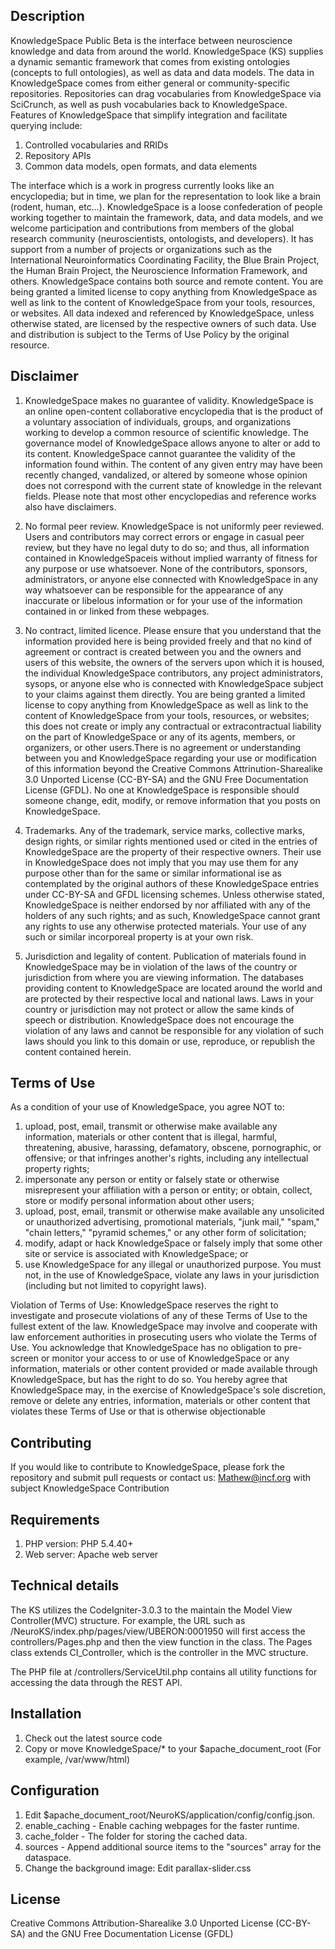 ## Description
KnowledgeSpace Public Beta is the interface between neuroscience knowledge and data from around the world. KnowledgeSpace (KS) supplies a dynamic semantic framework that comes from existing ontologies (concepts to full ontologies), as well as data and data models. The data in KnowledgeSpace comes from either general or community-specific repositories. Repositories can drag vocabularies from KnowledgeSpace via SciCrunch, as well as push vocabularies back to KnowledgeSpace. Features of KnowledgeSpace that simplify integration and facilitate querying include:

1. Controlled vocabularies and RRIDs
2. Repository APIs
3. Common data models, open formats, and data elements

The interface which is a work in progress currently looks like an encyclopedia; but in time, we plan for the representation to look like a brain (rodent, human, etc…). KnowledgeSpace is a loose confederation of people working together to maintain the framework, data, and data models, and we welcome participation and contributions from members of the global research community (neuroscientists, ontologists, and developers). It has support from a number of projects or organizations such as the International Neuroinformatics Coordinating Facility, the Blue Brain Project, the Human Brain Project, the Neuroscience Information Framework, and others. KnowledgeSpace contains both source and remote content. You are being granted a limited license to copy anything from KnowledgeSpace as well as link to the content of KnowledgeSpace from your tools, resources, or websites. All data indexed and referenced by KnowledgeSpace, unless otherwise stated, are licensed by the respective owners of such data. Use and distribution is subject to the Terms of Use Policy by the original resource.  

## Disclaimer

1. KnowledgeSpace makes no guarantee of validity. KnowledgeSpace is an online open-content collaborative encyclopedia that is the product of a voluntary association of individuals, groups, and organizations working to develop a common resource of scientific knowledge. The governance model of KnowledgeSpace allows anyone to alter or add to its content. KnowledgeSpace cannot guarantee the validity of the information found within. The content of any given entry may have been recently changed, vandalized, or altered by someone whose opinion does not correspond with the current state of knowledge in the relevant fields. Please note that most other encyclopedias and reference works also have disclaimers.

2. No formal peer review. KnowledgeSpace is not uniformly peer reviewed. Users and contributors may correct errors or engage in casual peer review, but they have no legal duty to do so; and thus, all information contained in KnowledgeSpaceis without implied warranty of fitness for any purpose or use whatsoever. None of the contributors, sponsors, administrators, or anyone else connected with KnowledgeSpace in any way whatsoever can be responsible for the appearance of any inaccurate or libelous information or for your use of the information contained in or linked from these webpages.

3. No contract, limited licence. Please ensure that you understand that the information provided here is being provided freely and that no kind of agreement or contract is created between you and the owners and users of this website, the owners of the servers upon which it is housed, the individual KnowledgeSpace contributors, any project administrators, sysops, or anyone else who is connected with KnowledgeSpace subject to your claims against them directly. You are being granted a limited license to copy anything from KnowledgeSpace as well as link to the content of KnowledgeSpace from your tools, resources, or websites; this does not create or imply any contractual or extracontractual liability on the part of KnowledgeSpace or any of its agents, members, or organizers, or other users.There is no agreement or understanding between you and KnowledgeSpace regarding your use or modification of this information beyond the Creative Commons Attrinution-Sharealike 3.0 Unported License (CC-BY-SA) and the GNU Free Documentation License (GFDL). No one at KnowledgeSpace is responsible should someone change, edit, modify, or remove information that you posts on KnowledgeSpace.

4. Trademarks. Any of the trademark, service marks, collective marks, design rights, or similar rights mentioned used or cited in the entries of KnowledgeSpace are the property of their respective owners. Their use in KnowledgeSpace does not imply that you may use them for any purpose other than for the same or similar informational ise as contemplated by the original authors of these KnowledgeSpace entries under CC-BY-SA and GFDL licensing schemes. Unless otherwise stated, KnowledgeSpace is neither endorsed by nor affiliated with any of the holders of any such rights; and as such, KnowledgeSpace cannot grant any rights to use any otherwise protected materials. Your use of any such or similar incorporeal property is at your own risk.

5. Jurisdiction and legality of content. Publication of materials found in KnowledgeSpace may be in violation of the laws of the country or jurisdiction from where you are viewing information. The databases providing content to KnowledgeSpace are located around the world and are protected by their respective local and national laws. Laws in your country or jurisdiction may not protect or allow the same kinds of speech or distribution. KnowledgeSpace does not encourage the violation of any laws and cannot be responsible for any violation of such laws should you link to this domain or use, reproduce, or republish the content contained herein.

## Terms of Use
As a condition of your use of KnowledgeSpace, you agree NOT to:

1. upload, post, email, transmit or otherwise make available any information, materials or other content that is illegal, harmful, threatening, abusive, harassing, defamatory, obscene, pornographic, or offensive; or that infringes another's rights, including any intellectual property rights;
2. impersonate any person or entity or falsely state or otherwise misrepresent your affiliation with a person or entity; or obtain, collect, store or modify personal information about other users;
3. upload, post, email, transmit or otherwise make available any unsolicited or unauthorized advertising, promotional materials, "junk mail," "spam," "chain letters," "pyramid schemes," or any other form of solicitation;
4. modify, adapt or hack KnowledgeSpace or falsely imply that some other site or service is associated with KnowledgeSpace; or
5. use KnowledgeSpace for any illegal or unauthorized purpose. You must not, in the use of KnowledgeSpace, violate any laws in your jurisdiction (including but not limited to copyright laws).

Violation of Terms of Use: KnowledgeSpace reserves the right to investigate and prosecute violations of any of these Terms of Use to the fullest extent of the law. KnowledgeSpace may involve and cooperate with law enforcement authorities in prosecuting users who violate the Terms of Use. You acknowledge that KnowledgeSpace has no obligation to pre-screen or monitor your access to or use of KnowledgeSpace or any information, materials or other content provided or made available through KnowledgeSpace, but has the right to do so. You hereby agree that KnowledgeSpace may, in the exercise of KnowledgeSpace's sole discretion, remove or delete any entries, information, materials or other content that violates these Terms of Use or that is otherwise objectionable

## Contributing
If you would like to contribute to KnowledgeSpace, please fork the repository and submit pull requests or contact us: Mathew@incf.org with subject KnowledgeSpace Contribution

## Requirements
1. PHP version: PHP 5.4.40+
2. Web server: Apache web server

## Technical details
The KS utilizes the CodeIgniter-3.0.3 to the maintain the Model View Controller(MVC) structure. For example, the URL such as
/NeuroKS/index.php/pages/view/UBERON:0001950 will first access the controllers/Pages.php and then the view function in the class. The Pages class extends CI_Controller, which is the controller in the MVC structure. 

The PHP file at /controllers/ServiceUtil.php contains all utility functions for accessing the data through the REST API.


## Installation
1. Check out the latest source code
2. Copy or move KnowledgeSpace/* to your $apache_document_root (For example, /var/www/html)

## Configuration
1. Edit $apache_document_root/NeuroKS/application/config/config.json.
  1. enable_caching - Enable caching webpages for the faster runtime.
  2. cache_folder - The folder for storing the cached data.
  3. sources - Append additional source items to the "sources" array for the dataspace.
2. Change the background image: Edit parallax-slider.css

## License
Creative Commons Attribution-Sharealike 3.0 Unported License (CC-BY-SA) and the GNU Free Documentation License (GFDL)
